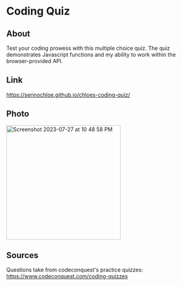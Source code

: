 # Coding Quiz 

## About 

Test your coding prowess with this multiple choice quiz. The quiz demonstrates Javascript functions and my ability to work within the browser-provided API. 

## Link
<https://serinochloe.github.io/chloes-coding-quiz/>

## Photo 
<img width="301" alt="Screenshot 2023-07-27 at 10 48 58 PM" src="https://github.com/serinochloe/chloes-coding-quiz/assets/130313684/0b119f01-6bf5-4cde-9a8a-34c79313e46a">

## Sources 

Questions take from codeconquest's practice quizzes: <https://www.codeconquest.com/coding-quizzes>


